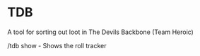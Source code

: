 # TDB
A tool for sorting out loot in The Devils Backbone (Team Heroic)

/tdb show - Shows the roll tracker